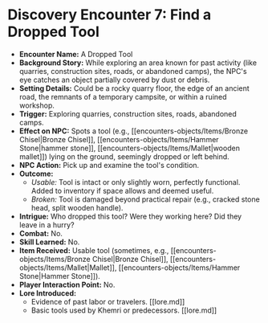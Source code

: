 # Discovery Encounter 7: Find a Dropped Tool

*   **Encounter Name:** A Dropped Tool
*   **Background Story:** While exploring an area known for past activity (like quarries, construction sites, roads, or abandoned camps), the NPC's eye catches an object partially covered by dust or debris.
*   **Setting Details:** Could be a rocky quarry floor, the edge of an ancient road, the remnants of a temporary campsite, or within a ruined workshop.
*   **Trigger:** Exploring quarries, construction sites, roads, abandoned camps.
*   **Effect on NPC:** Spots a tool (e.g., [[encounters-objects/Items/Bronze Chisel|Bronze Chisel]], [[encounters-objects/Items/Hammer Stone|hammer stone]], [[encounters-objects/Items/Mallet|wooden mallet]]) lying on the ground, seemingly dropped or left behind.
*   **NPC Action:** Pick up and examine the tool's condition.
*   **Outcome:**
    *   *Usable:* Tool is intact or only slightly worn, perfectly functional. Added to inventory if space allows and deemed useful.
    *   *Broken:* Tool is damaged beyond practical repair (e.g., cracked stone head, split wooden handle).
*   **Intrigue:** Who dropped this tool? Were they working here? Did they leave in a hurry?
*   **Combat:** No.
*   **Skill Learned:** No.
*   **Item Received:** Usable tool (sometimes, e.g., [[encounters-objects/Items/Bronze Chisel|Bronze Chisel]], [[encounters-objects/Items/Mallet|Mallet]], [[encounters-objects/Items/Hammer Stone|Hammer Stone]]).
*   **Player Interaction Point:** No.
*   **Lore Introduced:**
    *   Evidence of past labor or travelers. \[[lore.md]]
    *   Basic tools used by Khemri or predecessors. \[[lore.md]] 